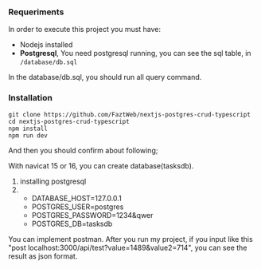 ### Requeriments

In order to execute this project you must have:

* Nodejs installed
* **Postgresql**, You need postgresql running, you can see the sql table, in `/database/db.sql`

In the database/db.sql,  you should run all query command.

### Installation

```
git clone https://github.com/FaztWeb/nextjs-postgres-crud-typescript
cd nextjs-postgres-crud-typescript
npm install
npm run dev
```
And then you should confirm about following;

With navicat 15 or 16, you can create database(tasksdb).

1. installing postgresql 
2.    - DATABASE_HOST=127.0.0.1
      - POSTGRES_USER=postgres
      - POSTGRES_PASSWORD=1234&qwer
      - POSTGRES_DB=tasksdb

You can implement postman.
After you run my project,  if you input like this "post localhost:3000/api/test?value=1489&value2=714", you can see the result as json format.
